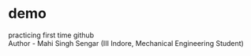 # demo
practicing first time github
<br>
Author - Mahi Singh Sengar (III Indore, Mechanical Engineering Student)

